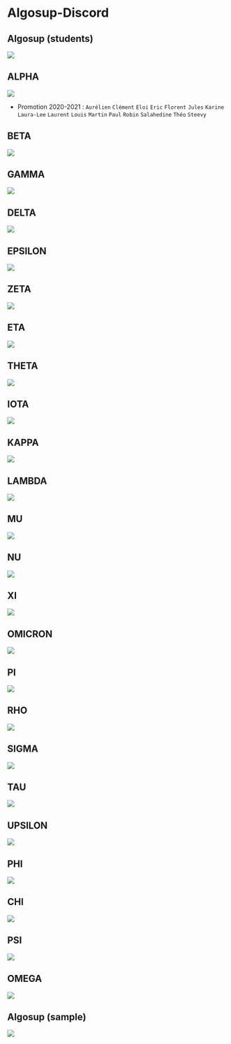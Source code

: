 # Algosup-Discord

## Algosup (students)
![](https://github.com/WarriorMachine/Algosup-Discord/blob/main/server%20icons/algosup%20base.png?raw=true)

## ALPHA
![](https://github.com/WarriorMachine/Algosup-Discord/blob/main/server%20icons/algosup%20alpha.png?raw=true)
- Promotion 2020-2021 : `Aurélien` `Clément` `Eloi` `Eric` `Florent` `Jules` `Karine` `Laura-Lee` `Laurent` `Louis` `Martin` `Paul` `Robin` `Salahedine` `Théo` `Steevy`
## BETA
![](https://github.com/WarriorMachine/Algosup-Discord/blob/main/server%20icons/algosup%20beta.png?raw=true)
## GAMMA
![](https://github.com/WarriorMachine/Algosup-Discord/blob/main/server%20icons/algosup%20gamma.png?raw=true)
## DELTA
![](https://github.com/WarriorMachine/Algosup-Discord/blob/main/server%20icons/algosup%20delta.png?raw=true)
## EPSILON
![](https://github.com/WarriorMachine/Algosup-Discord/blob/main/server%20icons/algosup%20epsilon.png?raw=true)
## ZETA
![](https://github.com/WarriorMachine/Algosup-Discord/blob/main/server%20icons/algosup%20zeta.png?raw=true)
## ETA
![](https://github.com/WarriorMachine/Algosup-Discord/blob/main/server%20icons/algosup%20eta.png?raw=true)
## THETA
![](https://github.com/WarriorMachine/Algosup-Discord/blob/main/server%20icons/algosup%20theta.png?raw=true)
## IOTA
![](https://github.com/WarriorMachine/Algosup-Discord/blob/main/server%20icons/algosup%20Iota.png?raw=true)
## KAPPA
![](https://github.com/WarriorMachine/Algosup-Discord/blob/main/server%20icons/algosup%20kappa.png?raw=true)
## LAMBDA
![](https://github.com/WarriorMachine/Algosup-Discord/blob/main/server%20icons/algosup%20lambda.png?raw=true)
## MU
![](https://github.com/WarriorMachine/Algosup-Discord/blob/main/server%20icons/algosup%20mu.png?raw=true)
## NU
![](https://github.com/WarriorMachine/Algosup-Discord/blob/main/server%20icons/algosup%20nu.png?raw=true)
## XI
![](https://github.com/WarriorMachine/Algosup-Discord/blob/main/server%20icons/algosup%20xi.png?raw=true)
## OMICRON
![](https://github.com/WarriorMachine/Algosup-Discord/blob/main/server%20icons/algosup%20omicron.png?raw=true)
## PI
![](https://github.com/WarriorMachine/Algosup-Discord/blob/main/server%20icons/algosup%20pi.png?raw=true)
## RHO
![](https://github.com/WarriorMachine/Algosup-Discord/blob/main/server%20icons/algosup%20rho.png?raw=true)
## SIGMA
![](https://github.com/WarriorMachine/Algosup-Discord/blob/main/server%20icons/algosup%20sigma.png?raw=true)
## TAU
![](https://github.com/WarriorMachine/Algosup-Discord/blob/main/server%20icons/algosup%20tau.png?raw=true)
## UPSILON
![](https://github.com/WarriorMachine/Algosup-Discord/blob/main/server%20icons/algosup%20upsilon.png?raw=true)
## PHI
![](https://github.com/WarriorMachine/Algosup-Discord/blob/main/server%20icons/algosup%20phi.png?raw=true)
## CHI
![](https://github.com/WarriorMachine/Algosup-Discord/blob/main/server%20icons/algosup%20chi.png?raw=true)
## PSI
![](https://github.com/WarriorMachine/Algosup-Discord/blob/main/server%20icons/algosup%20psi.png?raw=true)
## OMEGA
![](https://github.com/WarriorMachine/Algosup-Discord/blob/main/server%20icons/algosup%20omega.png?raw=true)
## Algosup (sample)
![](https://github.com/WarriorMachine/Algosup-Discord/blob/main/server%20icons/algosup.png?raw=true)
